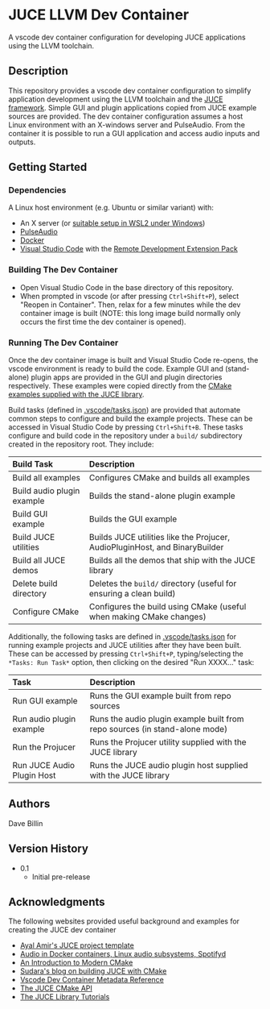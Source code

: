 # JUCE LLVM Dev Container

A vscode dev container configuration for developing JUCE applications using the LLVM toolchain.

## Description

This repository provides a vscode dev container configuration to simplify application development
using the LLVM toolchain and the [JUCE framework](https://juce.com/).  Simple GUI and plugin
applications copied from JUCE example sources are provided.  The dev container configuration assumes
a host Linux environment with an X-windows server and PulseAudio.  From the container it is possible
to run a GUI application and access audio inputs and outputs.

## Getting Started

### Dependencies

A Linux host environment (e.g. Ubuntu or similar variant) with:

* An X server (or [suitable setup in WSL2 under Windows](https://learn.microsoft.com/en-us/windows/wsl/tutorials/gui-apps))
* [PulseAudio](https://www.freedesktop.org/wiki/Software/PulseAudio/)
* [Docker](https://docs.docker.com/desktop/install/linux-install/)
* [Visual Studio Code](https://code.visualstudio.com/) with the
  [Remote Development Extension Pack](https://marketplace.visualstudio.com/items?itemName=ms-vscode-remote.vscode-remote-extensionpack)

### Building The Dev Container

* Open Visual Studio Code in the base directory of this repository.
* When prompted in vscode (or after pressing `Ctrl+Shift+P`), select "Reopen in Container".  Then,
  relax for a few minutes while the dev container image is built (NOTE: this long image build
  normally only occurs the first time the dev container is opened).

### Running The Dev Container

Once the dev container image is built and Visual Studio Code re-opens, the vscode environment is
ready to build the code.  Example GUI and (stand-alone) plugin apps are provided in the GUI and
plugin directories respectively.  These examples were copied directly from the [CMake examples
supplied with the JUCE library](https://github.com/juce-framework/JUCE/tree/master/examples/CMake).

Build tasks (defined in [.vscode/tasks.json](./.vscode/tasks.json)) are provided that automate
common steps to configure and build the example projects.  These can be accessed in Visual Studio
Code by pressing `Ctrl+Shift+B`.  These tasks configure and build code in the repository under a
`build/` subdirectory created in the repository root.  They include:

| Build Task | Description |
|:-----------|:------------|
| Build all examples         | Configures CMake and builds all examples |
| Build audio plugin example | Builds the stand-alone plugin example |
| Build GUI example          | Builds the GUI example |
| Build JUCE utilities       | Builds JUCE utilities like the Projucer, AudioPluginHost, and BinaryBuilder |
| Build all JUCE demos       | Builds all the demos that ship with the JUCE library |
| Delete build directory     | Deletes the `build/` directory (useful for ensuring a clean build) |
| Configure CMake            | Configures the build using CMake (useful when making CMake changes) |

Additionally, the following tasks are defined in [.vscode/tasks.json](./.vscode/tasks.json) for
running example projects and JUCE utilities after they have been built.  These can be accessed by
pressing `Ctrl+Shift+P`, typing/selecting the `*Tasks: Run Task*` option, then clicking on the
desired "Run XXXX..." task:

| Task | Description |
|:-----------|:------------|
| Run GUI example             | Runs the GUI example built from repo sources |
| Run audio plugin example    | Runs the audio plugin example built from repo sources (in stand-alone mode) |
| Run the Projucer            | Runs the Projucer utility supplied with the JUCE library |
| Run JUCE Audio Plugin Host  | Runs the JUCE audio plugin host supplied with the JUCE library |

## Authors

Dave Billin

## Version History

* 0.1
  * Initial pre-release

## Acknowledgments

The following websites provided useful background and examples for creating the JUCE dev container

* [Ayal Amir's JUCE project template](https://github.com/eyalamirmusic/JUCECmakeRepoPrototype)
* [Audio in Docker containers, Linux audio subsystems, Spotifyd](https://joonas.fi/2020/12/audio-in-docker-containers-linux-audio-subsystems-spotifyd/)
* [An Introduction to Modern CMake](https://cliutils.gitlab.io/modern-cmake/)
* [Sudara's blog on building JUCE with CMake](https://melatonin.dev/blog/how-to-use-cmake-with-juce/)
* [Vscode Dev Container Metadata Reference](https://containers.dev/implementors/json_reference/)
* [The JUCE CMake API](https://github.com/juce-framework/JUCE/blob/master/docs/CMake%20API.md)
* [The JUCE Library Tutorials](https://juce.com/learn/tutorials)
